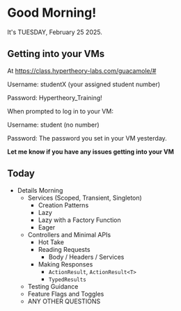 # Good Morning!
It's TUESDAY, February 25 2025.

## Getting into your VMs

At https://class.hypertheory-labs.com/guacamole/# 

Username: studentX (your assigned student number)

Password: Hypertheory_Training!

When prompted to log in to your VM:

Username: student (no number)

Password: The password you set in your VM yesterday.

**Let me know if you have any issues getting into your VM**

## Today

- Details Morning
    - Services (Scoped, Transient, Singleton)
        - Creation Patterns
        - Lazy
        - Lazy with a Factory Function
        - Eager
    - Controllers and Minimal APIs
        - Hot Take
        - Reading Requests
            - Body / Headers / Services
        - Making Responses
            - `ActionResult`, `ActionResult<T>`
            - `TypedResults`
    - Testing Guidance
    - Feature Flags and Toggles
    - ANY OTHER QUESTIONS